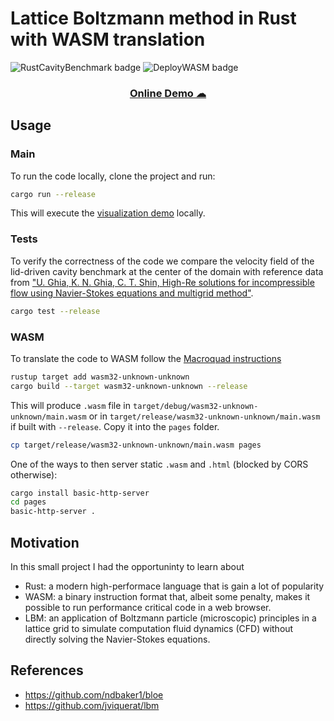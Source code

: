 
# Lattice Boltzmann method in Rust with WASM translation
![RustCavityBenchmark badge](https://github.com/MatteoCaldana/rust-lbm/workflows/RustCavityBenchmark/badge.svg)
![DeployWASM badge](https://github.com/MatteoCaldana/rust-lbm/workflows/DeployWASM/badge.svg)

<h3 align="center">
	<a href="https://matteocaldana.github.io/rust-lbm/">
		Online Demo ☁
	</a>
</h2>


## Usage

### Main
To run the code locally, clone the project and run:
```bash
cargo run --release
```

This will execute the [visualization demo](./src/bin/main.rs) locally.

### Tests
To verify the correctness of the code we compare the velocity field of the lid-driven cavity benchmark at the center of the domain with reference data from ["U. Ghia, K. N. Ghia, C. T. Shin, High-Re solutions for incompressible flow using Navier-Stokes equations and multigrid method"](https://www.sciencedirect.com/science/article/pii/0021999182900584).

```bash
cargo test --release
```

### WASM
To translate the code to WASM follow the [Macroquad instructions](https://github.com/not-fl3/macroquad#wasm)
```bash
rustup target add wasm32-unknown-unknown
cargo build --target wasm32-unknown-unknown --release
```
This will produce `.wasm` file in `target/debug/wasm32-unknown-unknown/main.wasm` or in `target/release/wasm32-unknown-unknown/main.wasm` if built with `--release`. Copy it into the `pages` folder.
```bash
cp target/release/wasm32-unknown-unknown/main.wasm pages
```
One of the ways to then server static `.wasm` and `.html` (blocked by CORS otherwise):
```bash
cargo install basic-http-server
cd pages
basic-http-server .
```

## Motivation

In this small project I had the opportuninty to learn about
* Rust: a modern high-performace language that is gain a lot of popularity
* WASM: a binary instruction format that, albeit some penalty, makes it possible to run performance critical code in a web browser.
* LBM: an application of Boltzmann particle (microscopic) principles in a lattice grid to simulate computation fluid dynamics (CFD) without directly solving the Navier-Stokes equations.

## References
* https://github.com/ndbaker1/bloe
* https://github.com/jviquerat/lbm